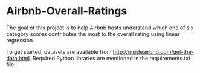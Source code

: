 # Airbnb-Overall-Ratings
The goal of this project is to help Airbnb hosts understand which one of six category scores contributes the most to the overall rating using linear regression. 

To get started, datasets are available from http://insideairbnb.com/get-the-data.html. Required Python libraries are mentioned in the requirements.txt file.


